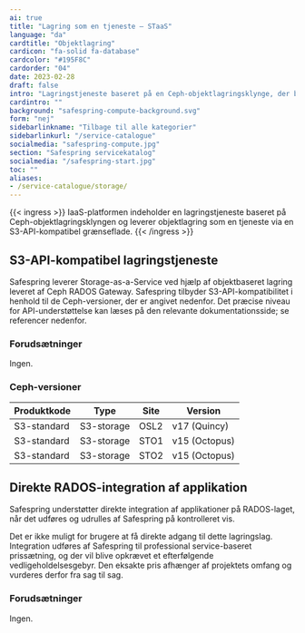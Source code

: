 ```yaml
---
ai: true
title: "Lagring som en tjeneste – STaaS"
language: "da"
cardtitle: "Objektlagring"
cardicon: "fa-solid fa-database"
cardcolor: "#195F8C"
cardorder: "04"
date: 2023-02-28
draft: false
intro: "Lagringstjeneste baseret på en Ceph-objektlagringsklynge, der bruger S3-API'et."
cardintro: ""
background: "safespring-compute-background.svg"
form: "nej"
sidebarlinkname: "Tilbage til alle kategorier"
sidebarlinkurl: "/service-catalogue"
socialmedia: "safespring-compute.jpg"
section: "Safespring servicekatalog"
socialmedia: "/safespring-start.jpg"
toc: ""
aliases:
- /service-catalogue/storage/
---
```

{{< ingress >}}
IaaS-platformen indeholder en lagringstjeneste baseret på Ceph-objektlagringsklyngen og leverer objektlagring som en tjeneste via en S3-API-kompatibel grænseflade.
{{< /ingress >}}

## S3-API-kompatibel lagringstjeneste

Safespring leverer Storage-as-a-Service ved hjælp af objektbaseret lagring leveret af Ceph RADOS Gateway. Safespring tilbyder S3-API-kompatibilitet i henhold til de Ceph-versioner, der er angivet nedenfor. Det præcise niveau for API-understøttelse kan læses på den relevante dokumentationsside; se referencer nedenfor.

### Forudsætninger

Ingen.

### Ceph-versioner

| Produktkode | Type       | Site | Version       |
| ----------- | ---------- | ---- | ------------- |
| S3-standard | S3-storage | OSL2 | v17 (Quincy)  |
| S3-standard | S3-storage | STO1 | v15 (Octopus) |
| S3-standard | S3-storage | STO2 | v15 (Octopus) |

## Direkte RADOS-integration af applikation

Safespring understøtter direkte integration af applikationer på RADOS-laget, når det udføres og udrulles af Safespring på kontrolleret vis.

Det er ikke muligt for brugere at få direkte adgang til dette lagringslag. Integration udføres af Safespring til professional service-baseret prissætning, og der vil blive opkrævet et efterfølgende vedligeholdelsesgebyr. Den eksakte pris afhænger af projektets omfang og vurderes derfor fra sag til sag.

### Forudsætninger

Ingen.